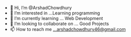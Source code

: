 - 👋 Hi, I’m @ArshadChowdhury
- 👀 I’m interested in ...Learning programming
- 🌱 I’m currently learning ... Web Development
- 💞️ I’m looking to collaborate on ... Good Projects
- 📫 How to reach me ...arshadchowdhury46@gmail.com

<!---
ArshadChowdhury/ArshadChowdhury is a ✨ special ✨ repository because its `README.md` (this file) appears on your GitHub profile.
You can click the Preview link to take a look at your changes.
--->
